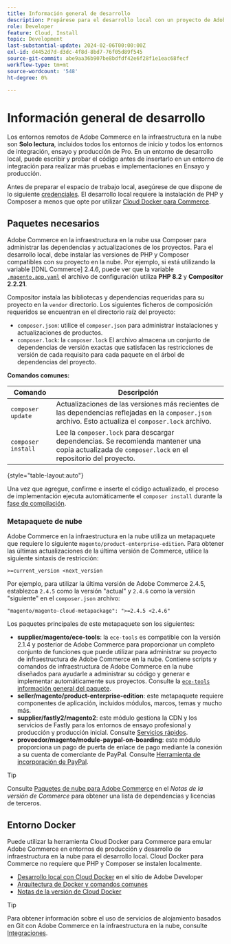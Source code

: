 ```yaml
---
title: Información general de desarrollo
description: Prepárese para el desarrollo local con un proyecto de Adobe Commerce en la nube.
role: Developer
feature: Cloud, Install
topic: Development
last-substantial-update: 2024-02-06T00:00:00Z
exl-id: d4452d7d-d3dc-4f8d-8bd7-76f05d89f545
source-git-commit: abe9aa36b907be8bdfdf42e6f28f1e1eac68fecf
workflow-type: tm+mt
source-wordcount: '548'
ht-degree: 0%

---
```


# Información general de desarrollo

Los entornos remotos de Adobe Commerce en la infraestructura en la nube son **Solo lectura**, incluidos todos los entornos de inicio y todos los entornos de integración, ensayo y producción de Pro. En un entorno de desarrollo local, puede escribir y probar el código antes de insertarlo en un entorno de integración para realizar más pruebas e implementaciones en Ensayo y producción.

Antes de preparar el espacio de trabajo local, asegúrese de que dispone de lo siguiente [credenciales](../../get-started/prepare-workspace.md). El desarrollo local requiere la instalación de PHP y Composer a menos que opte por utilizar [Cloud Docker para Commerce](#docker-environment).

## Paquetes necesarios

Adobe Commerce en la infraestructura en la nube usa Composer para administrar las dependencias y actualizaciones de los proyectos. Para el desarrollo local, debe instalar las versiones de PHP y Composer compatibles con su proyecto en la nube. Por ejemplo, si está utilizando la variable [!DNL Commerce] 2.4.6, puede ver que la variable [`.magento.app.yaml`](https://github.com/magento/magento-cloud/blob/2.4.6/.magento.app.yaml) el archivo de configuración utiliza **PHP 8.2** y **Compositor 2.2.21**.

Compositor instala las bibliotecas y dependencias requeridas para su proyecto en la `vendor` directorio. Los siguientes ficheros de composición requeridos se encuentran en el directorio raíz del proyecto:

- `composer.json`: utilice el `composer.json` para administrar instalaciones y actualizaciones de productos.
- `composer.lock`: la `composer.lock` El archivo almacena un conjunto de dependencias de versión exactas que satisfacen las restricciones de versión de cada requisito para cada paquete en el árbol de dependencias del proyecto.

**Comandos comunes:**

| Comando | Descripción |
|--------------------|----------------------------------------------------------------------------------------------------------------------------------------------------------|
| `composer update` | Actualizaciones de las versiones más recientes de las dependencias reflejadas en la `composer.json` archivo. Esto actualiza el `composer.lock` archivo. |
| `composer install` | Lee la `composer.lock` para descargar dependencias. Se recomienda mantener una copia actualizada de `composer.lock` en el repositorio del proyecto. |

{style="table-layout:auto"}

Una vez que agregue, confirme e inserte el código actualizado, el proceso de implementación ejecuta automáticamente el `composer install` durante la [fase de compilación](../deploy/process.md#build-phase-build-phase).

### Metapaquete de nube

Adobe Commerce en la infraestructura en la nube utiliza un metapaquete que requiere lo siguiente `magento/product-enterprise-edition`. Para obtener las últimas actualizaciones de la última versión de Commerce, utilice la siguiente sintaxis de restricción:

```text
>=current_version <next_version
```

Por ejemplo, para utilizar la última versión de Adobe Commerce 2.4.5, establezca `2.4.5` como la versión &quot;actual&quot; y `2.4.6` como la versión &quot;siguiente&quot; en el `composer.json` archivo:

```text
"magento/magento-cloud-metapackage": ">=2.4.5 <2.4.6"
```

Los paquetes principales de este metapaquete son los siguientes:

- **supplier/magento/ece-tools**: la `ece-tools` es compatible con la versión 2.1.4 y posterior de Adobe Commerce para proporcionar un completo conjunto de funciones que puede utilizar para administrar su proyecto de infraestructura de Adobe Commerce en la nube. Contiene scripts y comandos de infraestructura de Adobe Commerce en la nube diseñados para ayudarle a administrar su código y generar e implementar automáticamente sus proyectos. Consulte la [`ece-tools` información general del paquete](../dev-tools/package-overview.md).
- **seller/magento/product-enterprise-edition**: este metapaquete requiere componentes de aplicación, incluidos módulos, marcos, temas y mucho más.
- **supplier/fastly2/magento2**: este módulo gestiona la CDN y los servicios de Fastly para los entornos de ensayo profesional y producción y producción inicial. Consulte [Servicios rápidos](/help/cloud-guide/cdn/fastly.md#fastly-cdn-module-for-magento-2).
- **proveedor/magento/module-paypal-on-boarding**: este módulo proporciona un pago de puerta de enlace de pago mediante la conexión a su cuenta de comerciante de PayPal. Consulte [Herramienta de incorporación de PayPal](../store/paypal.md).

>[!TIP]
>
>Consulte [Paquetes de nube para Adobe Commerce](/help/cloud-guide/release-notes/cloud-packages.md) en el _Notas de la versión de Commerce_ para obtener una lista de dependencias y licencias de terceros.

## Entorno Docker

Puede utilizar la herramienta Cloud Docker para Commerce para emular Adobe Commerce en entornos de producción y desarrollo de infraestructura en la nube para el desarrollo local. Cloud Docker para Commerce no requiere que PHP y Composer se instalen localmente.

- [Desarrollo local con Cloud Docker](https://developer.adobe.com/commerce/cloud-tools/docker/setup/) en el sitio de Adobe Developer
- [Arquitectura de Docker y comandos comunes](../dev-tools/cloud-docker.md)
- [Notas de la versión de Cloud Docker](../release-notes/cloud-docker.md)

>[!TIP]
>
>Para obtener información sobre el uso de servicios de alojamiento basados en Git con Adobe Commerce en la infraestructura en la nube, consulte [Integraciones](../integrations/overview.md).
